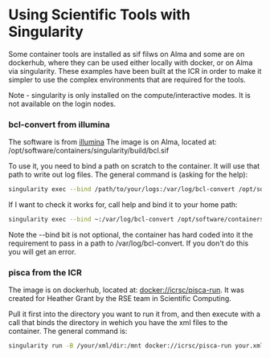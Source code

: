 # Using Scientific Tools with Singularity

Some container tools are installed as sif filws on Alma and some are on dockerhub, where they can be used either locally with docker, or on Alma via singularity. These examples have been built at the ICR in order to make it simpler to use the complex environments that are required for the tools.

Note - singularity is only installed on the compute/interactive modes. It is not available on the login nodes.  

### bcl-convert from illumina
The software is from [illumina](https://emea.support.illumina.com/sequencing/sequencing_software/bcl-convert.html)
The image is on Alma, located at: /opt/software/containers/singularity/build/bcl.sif  

To use it, you need to bind a path on scratch to the container. It will use that path to write out log files. The general command is (asking for the help):

```bash
singularity exec --bind /path/to/your/logs:/var/log/bcl-convert /opt/software/containers/singularity/build/bcl.sif bcl-convert --help
```

If I want to check it works for, call help and bind it to your home path:
```bash
singularity exec --bind ~:/var/log/bcl-convert /opt/software/containers/singularity/build/bcl.sif bcl-convert --help
```
Note the --bind bit is not optional, the container has hard coded into it the requirement to pass in a path to /var/log/bcl-convert. If you don't do this you will get an error.


### pisca from the ICR
The image is on dockerhub, located at: [docker://icrsc/pisca-run](https://hub.docker.com/repository/docker/icrsc/pisca-run/general).  It was created for Heather Grant by the RSE team in Scientific Computing.  

Pull it first into the directory you want to run it from, and then execute with a call that binds the directory in wehich you have the xml files to the container.  The general command is:
```bash
singularity run -B /your/xml/dir:/mnt docker://icrsc/pisca-run your.xml
```


